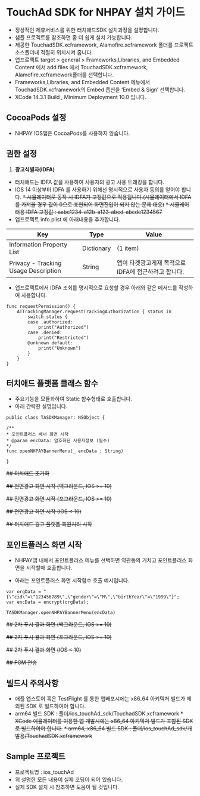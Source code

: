 #  TouchAd SDK  for NHPAY 설치 가이드

* 정상적인 제휴서비스를 위한 터치애드SDK 설치과정을 설명합니다.
* 샘플 프로젝트를 참조하면 좀 더 쉽게 설치 가능합니다.
* 제공한 TouchadSDK.xcframework, Alamofire.xcframework 폴더를 프로젝트 소스폴더내 적절히 위치시켜 줍니다.
* 앱프로젝트 target > general > Frameworks,Libraries, and Embedded Content 에서 add files 에서 TouchadSDK.xcframework, Alamofire.xcframework폴더를 선택합니다.
* Frameworks,Libraries, and Embedded Content 메뉴에서 TouchadSDK.xcframework의 Embed 옵션을 ‘Embed & Sign’ 선택합니다.
* XCode 14.3.1 Build , Minimum Deployment 10.0 입니다.


## CocoaPods 설정
* NHPAY IOS앱은 CocoaPods를 사용하지 않습니다.


## 권한 설정
1. **광고식별자(IDFA)**
* 터치애드는 IDFA 값을 사용하여 사용자의 광고 사용 트래킹을 합니다.  
* IOS 14 이상부터 IDFA 를 사용하기 위해선 명시적으로 사용자 동의를 얻어야 합니다.
~~* 시뮬레이터로 동작 시 IDFA가 고정값으로 적용됩니다.(시뮬레이터에서 IDFA를 가져올 경우 값이 0으로 표현되어 화면진입이 되지 않는 문제 대응)~~
~~* 시뮬레이터용 IDFA 고정값 : aabc1234-a12b-a123-abcd-abcde1234567~~
* 앱프로젝트 info.plist 에 아래내용을 추가합니다.

| Key | Type | Value |
|---|---|---|
| Information Property List|Dictionary|(1 item)|
| Privacy - Tracking Usage Description|String|앱이 타겟광고게재 목적으로 IDFA에 접근하려고 합니다.|

* 앱프로젝트에서 IDFA 조회를 명시적으로 요청할 경우 아래와 같은 메서드를 작성하여 사용합니다.

```
func requestPermission() { 
    ATTrackingManager.requestTrackingAuthorization { status in 
        switch status { 
        case .authorized: 
            print("Authorized") 
        case .denied: 
            print("Restricted") 
        @unknown default: 
            print("Unknown") 
        } 
    } 
}
```

## 터치애드 플랫폼 클래스 함수

- 주요기능을 모듈화하여 Static 함수형태로 호출합니다.
- 아래 간략한 설명입니다.
```
public class TASDKManager: NSObject {

/**
* 포인트플러스 배너 화면 시작 
* @param encData: 암호화된 사용자정보 (필수)
*/
func openNHPAYBannerMenu(_ encData : String)

}
```

~~## 터치애드 초기화~~

~~## 전면광고 화면 시작 (백그라운드, IOS >= 10)~~

~~## 전면광고 화면 시작 (포그라운드, IOS >= 10)~~

~~## 전면광고 화면 시작 (IOS < 10)~~

~~## 터치애드 광고 플랫폼 회원처리 시작~~


## 포인트플러스 화면 시작

*  NHPAY앱 내에서 포인트플러스 메뉴를 선택하면 약관동의 거치고 포인트플러스 화면을 시작할때 호출합니다.

* 아래는 포인트플러스 화면 시작함수 호출 예시입니다.
```
var orgData = "{\"cid\"=\"123456789\",\"gender\"=\"M\",\"birthYear\"=\"1999\"}";
var encData = encrypt(orgData);

TASDKManager.openNHPAYBannerMenu(encData)
```

~~## 2차 푸시 결과 화면 (백그라운드, IOS >= 10)~~

~~## 2차 푸시 결과 화면 (포그라운드, IOS >= 10)~~

~~## 2차 푸시 결과 화면 (IOS < 10)~~

~~## FCM 전송~~

## 빌드시  주의사항

* 애플 앱스토어 혹은 TestFlight 를 통한 앱배포시에는 x86_64 아키텍쳐 빌드가 제외된 SDK 로 빌드하여야 합니다.
* arm64  빌드 SDK :  폴더/ios_touchAd_sdk/TouchadSDK.xcframework
~~* XCode 에뮬레이터를 이용한 앱 개발시에는 x86_64 아키텍쳐 빌드가 포함된 SDK 로 빌드하여야 합니다.~~
~~* arm64, x86_64 빌드 SDK : 폴더/ios_touchAd_sdk/개발용/TouchadSDK.xcframework~~

## Sample 프로젝트

* 프로젝트명 : ios_touchAd
* 위 설명한 모든 내용이 실제 코딩이 되어 있습니다.
* 실제 SDK 설치 시 참조하면 도움이 될 것입니다.

